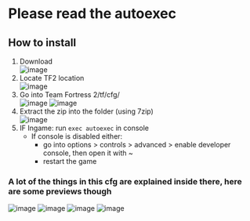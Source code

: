 # Please read the autoexec

## How to install
1. Download\
![image](https://github.com/xamionex/Configs/assets/57235791/da027cb2-c086-470a-a1ec-5be8215e50ec)
2. Locate TF2 location\
![image](https://github.com/xamionex/Configs/assets/57235791/c49d6d46-26e8-4d4e-8f06-5731e57ef2c4)
3. Go into Team Fortress 2/tf/cfg/\
![image](https://github.com/xamionex/Configs/assets/57235791/3ecdeba7-887f-402a-8bd9-c44a5075ea1e)
![image](https://github.com/xamionex/Configs/assets/57235791/74fa488a-7bcc-4dbc-adad-e564c882349f)
4. Extract the zip into the folder (using 7zip)\
![image](https://github.com/xamionex/Configs/assets/57235791/27e5f31c-2a7a-4a95-85bd-3ee7a72ad911)
5. IF Ingame: run `exec autoexec` in console
   - If console is disabled either:
     - go into options > controls > advanced > enable developer console, then open it with ~
     - restart the game

### A lot of the things in this cfg are explained inside there, here are some previews though

![image](https://github.com/xamionex/Configs/assets/57235791/e5a159fd-6284-41d1-b3d8-1331d4fe0ff6)
![image](https://github.com/xamionex/Configs/assets/57235791/6f3f19d7-0daa-4ada-be3f-7cd7dac546e4)
![image](https://github.com/xamionex/Configs/assets/57235791/2fe07026-0264-4d6b-b392-96e2a170da1f)
![image](https://github.com/xamionex/Configs/assets/57235791/dfd8c0ca-c25f-4f7c-ad05-9158afa11342)
